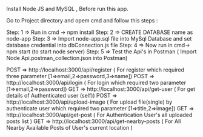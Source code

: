 Install Node JS and MySQL , Before run this app.

Go to Project directory and opem cmd and follow this steps :

Step: 1 => Run in cmd -> npm install
Step: 2 => CREATE DATABASE name as node-app
Step: 3 => Import node-app.sql file into MySql Database and set database credential into dbConnection.js file
Step: 4 => Now run in cmd-> npm start (to start node server)
Step: 5 => Test the Api's in Postman ( Import Node Api.postman_collection.json into Postman)

POST => http://localhost:3000/api/register ( For register which required three parameter [1=>email,2=>password,3=>name])
POST => http://localhost:3000/api/login ( For login which required two parameter [1=>email,2=>password])
GET => http://localhost:3000/api/get-user ( For get details of Authenticated user (self))
POST => http://localhost:3000/api/upload-image ( For upload file(single) by authenticate user which required two parameter [1=>title,2=>image])
GET => http://localhost:3000/api/get-post ( For Authentication User's all uploaded posts list )
GET => http://localhost:3000/api/get-nearby-posts ( For All Nearby Available Posts of User's current location )
